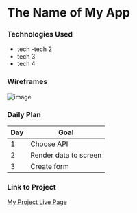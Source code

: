 # The Name of My App

### Technologies Used

- tech 
-tech 2 
- tech 3 
- tech 4

### Wireframes
![image](https://user-images.githubusercontent.com/113805276/197323618-5d72edb6-2116-411a-8019-1972017d53d5.png)


### Daily Plan

| Day | Goal |
|-----|------|
| 1 | Choose API |
| 2 | Render data to screen |
| 3 | Create form |

### Link to Project
[My Project Live Page](https://www.google.com)
